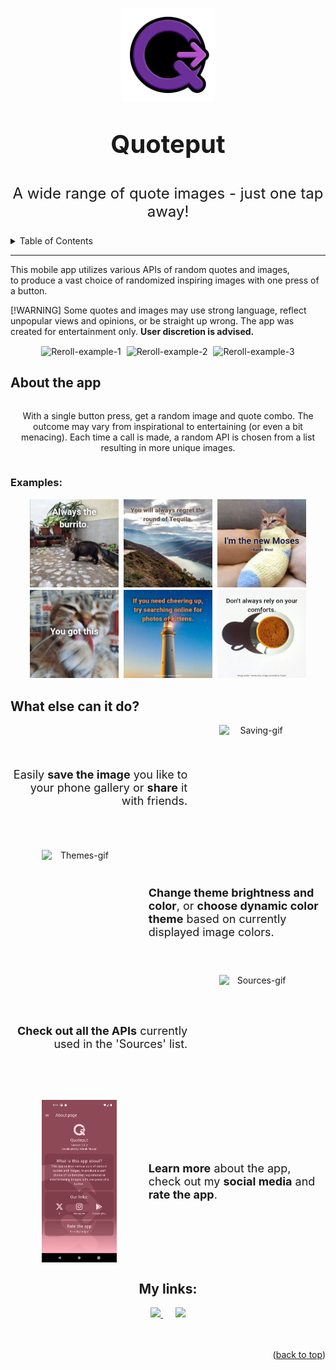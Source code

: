 <!DOCTYPE html>
<style>
    .container{
        display: flex;
    align-items: center;
    max-width: 690px;
    min-width: 300px;
  }
  .text-container{
    max-height: 300px;
    min-width: 140px;
  }
  .text-with-image{
    font-size: 18px;
  }
  .example-image{
    max-width: 200px;
    min-width: 40px;
  }
  .vertical{
    max-height: 300px;
    min-height: 200px;
    max-width: 20%;
    min-width: 120px;
    padding-left: 10%;
    padding-right: 10%;
  }
</style>

<a id="readme-top"></a>
<body>
  <div align="center">
    <img src="./README_assets/Icon_3d_color_on_black_2x.png" alt="Quoteput-icon" style="width: clamp(150px, 28%, 300px);"/>
    <p style="font-size:40px"><b>Quoteput</b></p>
    <p style="font-size:24px">A wide range of quote images - just one tap away!</p>
  </div>
</body>

<details>
  <summary>Table of Contents</summary>
  <ol>
    <li><a href="#readme-top">Quoteput</a></li>
    <li><a href="#about-the-app">About the app</a>
      <ul>
        <li><a href="#examples">Examples</a></li>
      </ul>
    </li>
  <li><a href="#what-else-can-it-do">What else can it do?</a></li>
  <li><a href="#my-links">My links</a></li>
  </ol>
</details>

---

<p>
This mobile app utilizes various APIs of random quotes and images,<br>
to produce a vast choice of randomized inspiring images with one press of a button.
</p>

[!WARNING]
Some quotes and images may use strong language, reflect unpopular views and opinions, or be straight up wrong. The app was created for entertainment only. <b>User discretion is advised.</b>
<br>

<div align="center">
  <img class="example-image" src="./README_assets/Reroll_1.gif" alt="Reroll-example-1" width="28%" style="padding: min(0.1%,1px);"/>&nbsp;
  <img class="example-image" src="./README_assets/Reroll_2.gif" alt="Reroll-example-2" width="28%" style="padding: min(0.1%,1px);">&nbsp;
  <img class="example-image" src="./README_assets/Reroll_3.gif" alt="Reroll-example-3" width="28%" style="padding: min(0.1%,1px);"/>
</div>

## About the app
<div align="center">
  <div class="container" text-justify="center">
    <p>
    With a single button press, get a random image and quote combo.
    The outcome may vary from inspirational to entertaining (or even a bit menacing).
    Each time a call is made, a random API is chosen from a list resulting in more unique images.
    </p>
  </div>
</div>

### Examples:

<div align="center">
  <img class="example-image" src="./README_assets/Quoteput_example_png_1.png" alt="Example-image-1" width="28%" style="padding: min(0.1%,1px);"/>&nbsp;
  <img class="example-image" src="./README_assets/Quoteput_example_png_2.png" alt="Example-image-2" width="28%" style="padding: min(0.1%,1px);">&nbsp;
  <img class="example-image" src="./README_assets/Quoteput_example_png_3.png" alt="Example-image-3" width="28%" style="padding: min(0.1%,1px);"/>
  <br>
  <img class="example-image" src="./README_assets/Quoteput_example_png_4.png" alt="Example-image-4" width="28%" style="padding: min(0.1%,1px);"/>&nbsp;
  <img class="example-image" src="./README_assets/Quoteput_example_png_5.png" alt="Example-image-5" width="28%" style="padding: min(0.1%,1px);"/>&nbsp;
  <img class="example-image" src="./README_assets/Quoteput_example_png_6.png" alt="Example-image-6" width="28%" style="padding: min(0.1%,1px);"/>
</div>

## What else can it do?

<div align="center">
  <div class="container">
    <div class="text-with-image">
      <div class="text-container" align="right">
      Easily <b>save the image</b> you like to your phone gallery or <b>share</b> it with friends.
      </div>
    </div>
  <img class="vertical" src="./README_assets/Saving_2.gif" alt="Saving-gif"/>
  </div>
  <div class="container">
    <img class="vertical" src="./README_assets/Themes.gif" alt="Themes-gif"/>
    <div class="text-container">
      <div class="text-with-image" align="left">
        <b>Change theme brightness and color</b>, or <b>choose dynamic color theme</b> based on currently displayed image colors.
      </div>
    </div>
  </div>
  <div class="container">
    <div class="text-with-image">
      <div class="text-container" align="right">
      <b>Check out all the APIs</b> currently used in the 'Sources' list.
      </div>
    </div>
  <img class="vertical" src="./README_assets/Sources.gif" alt="Sources-gif"/>
  </div>
  <div class="container">
    <img class="vertical" src="./README_assets/About.png" alt="About-png"/>
    <div class="text-container">
      <div class="text-with-image" align="left">
        <b>Learn more</b> about the app, check out my <b>social media</b> and <b>rate the app</b>.
      </div>
    </div>
  </div>
</div>


<a id="my-links"></a>
<h2 align="center"> My links:</h2>

<div align="center" padding="16px">
  <a href="https://x.com/MarekMusialDev">
    <img src="https://cdn.simpleicons.org/x/grey" width="32">
  </a>
  &nbsp;&nbsp;&nbsp;&nbsp;
  <a href="https://www.instagram.com/marek.musial.dev/">
    <img src="https://cdn.simpleicons.org/instagram/grey" width="32">
  </a>
</div>
<br>
<br>
<p align="right">(<a href="#readme-top">back to top</a>)</p>
